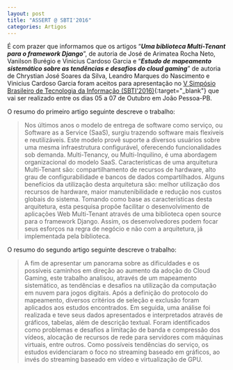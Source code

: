 ```yaml
---
layout: post
title: "ASSERT @ SBTI'2016"
categories: Artigos
---
```


É com prazer que informamos que os artigos “_**Uma biblioteca Multi-Tenant para o framework Django**_”, de autoria de José de Arimatea Rocha Neto, Vanilson Burégio e Vinicius Cardoso Garcia e “_**Estudo de mapeamento sistemático sobre as tendências e desafios do cloud gaming**_” de autoria de Chrystian José Soares da Silva, Leandro Marques do Nascimento e Vinicius Cardoso Garcia foram aceitos para apresentação no [V Simpósio Brasileiro de Tecnologia da Informação (SBTI'2016)](http://www.ufpb.br/idep/sbti2016/){:target="_blank"} que vai ser realizado entre os dias 05 a 07 de Outubro em João Pessoa-PB.

O resumo do primeiro artigo seguinte descreve o trabalho:

> Nos últimos anos o modelo de entrega de software como serviço, ou Software as a Service (SaaS), surgiu trazendo software mais flexíveis e reutilizáveis. Este modelo provê suporte a diversos usuários sobre uma mesma infraestrutura configurável, oferecendo funcionalidades sob demanda. Multi-Tenancy, ou Multi-Inquilino, é uma abordagem organizacional do modelo SaaS. Características de uma arquitetura Multi-Tenant são: compartilhamento de recursos de hardware, alto grau de configurabilidade e bancos de dados compartilhados. Alguns benefícios da utilização desta arquitetura são: melhor utilização dos recursos de hardware, maior manutenibilidade e redução nos custos globais do sistema. Tomando como base as características desta arquitetura, esta pesquisa propõe facilitar o desenvolvimento de aplicações Web Multi-Tenant através de uma biblioteca open source para o framework Django. Assim, os desenvolvedores podem focar seus esforços na regra de negócio e não com a arquitetura, já implementada pela biblioteca.

O resumo do segundo artigo seguinte descreve o trabalho:

> A fim de apresentar um panorama sobre as dificuldades e os possíveis caminhos em direção ao aumento da adoção do Cloud Gaming, este trabalho analisou, através de um mapeamento sistemático, as tendências e desafios na utilização da computação em nuvem para jogos digitais. Após a definição do protocolo do mapeamento, diversos critérios de seleção e exclusão foram aplicados aos estudos encontrados. Em seguida, uma análise foi realizada e teve seus dados apresentados e interpretados através de gráficos, tabelas, além de descrição textual. Foram identificados como problemas e desafios a limitação de banda e compressão dos vídeos, alocação de recursos de rede para servidores com máquinas virtuais, entre outros. Como possíveis tendências do serviço, os estudos evidenciaram o foco no streaming baseado em gráficos, ao invés do streaming baseado em vídeo e virtualização de GPU.
